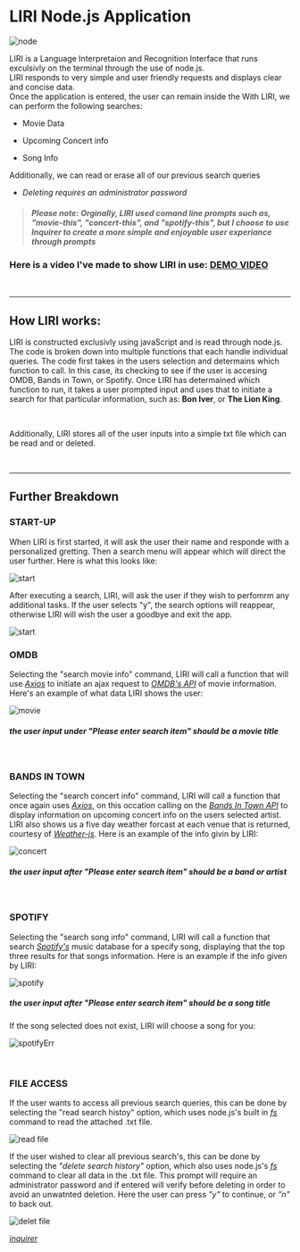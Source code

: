 # **LIRI Node.js Application** 
![node](document-media/node.png)

LIRI is a Language Interpretaion and Recognition Interface that runs exculsivly on the terminal through the use of node.js.
<br>
LIRI responds to very simple and user friendly requests and displays clear and concise data. 
<br>
Once the application is entered, the user can remain inside the 
With LIRI, we can perform the following searches:

* Movie Data

* Upcoming Concert info

* Song Info

Additionally, we can read or erase all of our previous search queries 
* *Deleting   requires an administrator password*

>  ##### Please note: Orginally, LIRI used comand line prompts such as, "movie-this", "concert-this", and "spotify-this", but I choose to use Inquirer to create a more simple and enjoyable user experiance through prompts

### Here is a video I've made to show LIRI in use: [DEMO VIDEO]()

<br>
<hr>

## How LIRI works: 

LIRI is constructed exclusivly using javaScript and is read through node.js. The code is broken down into multiple functions that each handle individual queries. The code first takes in the users selection and determains which function to call. In this case, its checking to see if the user is accesing OMDB, Bands in Town, or Spotify. Once LIRI has determained which function to run, it takes a user prompted input and uses that to initiate a search for that particular information, such as:  **Bon Iver**, or **The Lion King**. 

<br>

Additionally, LIRI stores all of the user inputs into a simple txt file which can be read and or deleted.

<br>
<hr>

## Further Breakdown 

### **START-UP**

When LIRI is first started, it will ask the user their name and responde with a personalized gretting. Then a search menu will appear which will direct the user further. Here is what this looks like: 

![start](document-media/startUp.png)

After executing a search, LIRI, will ask the user if they wish to perfomrm any additional tasks. If the user selects "y", the search options will reappear, otherwise LIRI will wish the user a goodbye and exit the app. 

![start](document-media/end.png)



### **OMDB**

Selecting the "search movie info" command, LIRI will call a function that will use *[Axios](https://www.npmjs.com/package/axios)* to initiate an ajax request to *[OMDB's API](https://www.npmjs.com/package/axios)* of movie information. Here's an example of what data LIRI shows the user: 

![movie](document-media/movie.png)

##### *the user input under "Please enter search item" should be a movie title*

<br>

### **BANDS IN TOWN**

Selecting the "search concert info" command, LIRI will call a function that once again uses *[Axios](https://www.npmjs.com/package/axios)*, on this occation calling on the *[Bands In Town API](https://www.artists.bandsintown.com/bandsintown-api)* to display information on upcoming concert info on the users selected artist. LIRI also shows us a five day weather forcast at each venue that is returned, courtesy of *[Weather-js](https://www.npmjs.com/package/weather-js).*
Here is an example of the info givin by LIRI:

![concert](document-media/concert.png)

##### *the user input after "Please enter search item" should be a band or artist*

<br>

### **SPOTIFY** 

Selecting the "search song info" command, LIRI will call a function that search *[Spotify's](https://www.spotify.com/us/premium/?utm_source=us-en_brand_contextual-desktop_text&utm_medium=paidsearch&utm_campaign=alwayson_ucanz_us_performancemarketing_core_brand+contextual-desktop+text+exact+us-en+google&gclid=Cj0KCQjwp5_qBRDBARIsANxdcimY0cLhyCYo-6-eHkEIips9xssyuHriD7vhaSqawBSSiTNYFR53YE0aAhJ9EALw_wcB&gclsrc=aw.ds)* music database for a specify song, displaying that the top three results for that songs information. Here is an example if the info given by LIRI: 

![spotify](document-media/song.png)

##### *the user input after "Please enter search item" should be a song title*


If the song selected does not exist, LIRI will choose a song for you: 

![spotifyErr](document-media/songErrExample.png)

<br>

### FILE ACCESS

If the user wants to access all previous search queries, this can be done by selecting the "read search histoy" option, which uses node.js's built in *[fs](https://nodejs.org/api/fs.html)* command to read the attached .txt file.

![read file](document-media/read.png)

If the user wished to clear all previous search's, this can be done by selecting the  *"delete search history"* option, which also uses node.js's *[fs](https://nodejs.org/api/fs.html)* command to clear all data in the .txt file. This prompt will require an administrator password and if entered will verify before deleting in order to avoid an unwatnted deletion. Here the user can press *"y"* to continue, or *"n"* to back out. 

![delet file](document-media/delete.png)




*[inquirer](https://www.npmjs.com/package/inquirer)*














